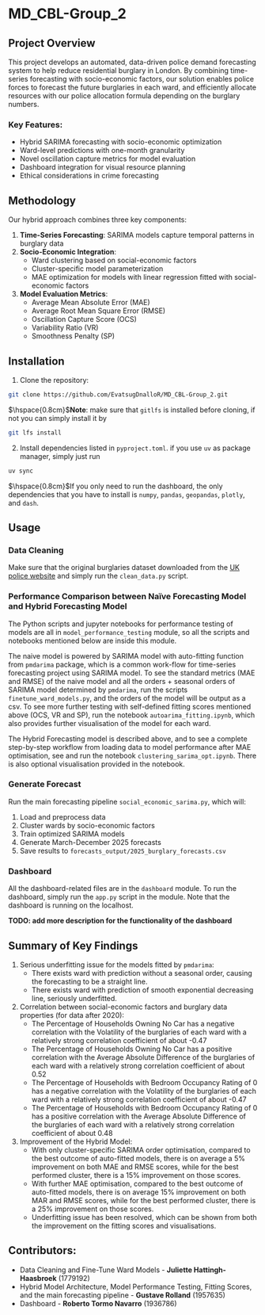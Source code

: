# MD_CBL-Group_2

## Project Overview

This project develops an automated, data-driven police demand forecasting system to help reduce residential burglary 
in London. 
By combining time-series forecasting with socio-economic factors, 
our solution enables police forces to forecast the future burglaries in each ward, and efficiently allocate resources
with our police allocation formula depending on the burglary numbers.

### Key Features:
- Hybrid SARIMA forecasting with socio-economic optimization
- Ward-level predictions with one-month granularity
- Novel oscillation capture metrics for model evaluation
- Dashboard integration for visual resource planning
- Ethical considerations in crime forecasting

## Methodology

Our hybrid approach combines three key components:

1. **Time-Series Forecasting**: SARIMA models capture temporal patterns in burglary data
2. **Socio-Economic Integration**: 
   - Ward clustering based on social-economic factors
   - Cluster-specific model parameterization
   - MAE optimization for models with linear regression fitted with social-economic factors
3. **Model Evaluation Metrics**:
   - Average Mean Absolute Error (MAE)
   - Average Root Mean Square Error (RMSE)
   - Oscillation Capture Score (OCS)
   - Variability Ratio (VR)
   - Smoothness Penalty (SP)

## Installation

1. Clone the repository:
```bash
git clone https://github.com/EvatsugDnalloR/MD_CBL-Group_2.git
```
$\hspace{0.8cm}$**Note**: make sure that `gitlfs` is installed before cloning, if not you can simply install it by
```bash
git lfs install
```
2. Install dependencies listed in `pyproject.toml`. if you use `uv` as package manager, simply just run 
```bash
uv sync
```
$\hspace{0.8cm}$If you only need to run the dashboard,
   the only dependencies that you have to install is `numpy`, `pandas`, `geopandas`,
`plotly`, and `dash`.

## Usage

### Data Cleaning
Make sure that the original burglaries dataset downloaded from the [UK police website](https://data.police.uk/data/)
and simply run the `clean_data.py` script.

### Performance Comparison between **Naïve Forecasting Model** and **Hybrid Forecasting Model**
The Python scripts and jupyter notebooks for performance testing of models are all in `model_performance_testing` module, 
so all the scripts and notebooks mentioned below are inside this module.

The naive model is powered by SARIMA model with auto-fitting function from `pmdarima` package, 
which is a common work-flow for time-series forecasting project using SARIMA model. 
To see the standard metrics (MAE and RMSE) of the naive model and all the orders + seasonal orders of SARIMA model
determined by `pmdarima`, run the scripts `finetune_ward_models.py`, and the orders of the model will be output as a csv.
To see more further testing with self-defined fitting scores mentioned above (OCS, VR and SP), run the notebook
`autoarima_fitting.ipynb`, which also provides further visualisation of the model for each ward.

The Hybrid Forecasting model is described above, and to see a complete step-by-step workflow from loading data to model
performance after MAE optimisation, see and run the notebook `clustering_sarima_opt.ipynb`. 
There is also optional visualisation provided in the notebook.

### Generate Forecast
Run the main forecasting pipeline `social_economic_sarima.py`, which will:
1. Load and preprocess data 
2. Cluster wards by socio-economic factors 
3. Train optimized SARIMA models 
4. Generate March-December 2025 forecasts 
5. Save results to `forecasts_output/2025_burglary_forecasts.csv`

### Dashboard
All the dashboard-related files are in the `dashboard` module. 
To run the dashboard, simply run the `app.py` script in the module. 
Note that the dashboard is running on the localhost.

**TODO: add more description for the functionality of the dashboard**

## Summary of Key Findings
1. Serious underfitting issue for the models fitted by `pmdarima`:
   - There exists ward with prediction without a seasonal order, causing the forecasting to be a straight line.
   - There exists ward with prediction of smooth exponential decreasing line, seriously underfitted.
2. Correlation between social-economic factors and burglary data properties (for data after 2020):
   - The Percentage of Households Owning No Car has a negative correlation with the Volatility of the burglaries of each 
ward with a relatively strong correlation coefficient of about -0.47
   - The Percentage of Households Owning No Car has a positive correlation with the Average Absolute Difference of the
burglaries of each ward with a relatively strong correlation coefficient of about 0.52
   - The Percentage of Households with Bedroom Occupancy Rating of 0 has a negative correlation with the Volatility 
of the burglaries of each ward with a relatively strong correlation coefficient of about -0.47
   - The Percentage of Households with Bedroom Occupancy Rating of 0 has a positive correlation with the
Average Absolute Difference of the burglaries of each ward with a relatively strong correlation coefficient of about 0.48
3. Improvement of the Hybrid Model:
   - With only cluster-specific SARIMA order optimisation, compared to the best outcome of auto-fitted models, 
there is on average a 5% improvement on both MAE and RMSE scores, while for the best performed cluster, 
there is a 15% improvement on those scores.
   - With further MAE optimisation, compared to the best outcome of auto-fitted models, 
there is on average 15% improvement on both MAR and RMSE scores, while for the best performed cluster, 
there is a 25% improvement on those scores.
   - Underfitting issue has been resolved, which can be shown from both the improvement on the fitting scores and visualisations.

## Contributors:
- Data Cleaning and Fine-Tune Ward Models - **Juliette Hattingh-Haasbroek** (1779192)
- Hybrid Model Architecture, Model Performance Testing, Fitting Scores, and the main forecasting pipeline - **Gustave Rolland** (1957635)
- Dashboard - **Roberto Tormo Navarro** (1936786)
